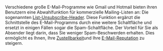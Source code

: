 Verschiedene große E-Mail-Programme wie Gmail und Hotmail bieten ihren
Benutzern eine Abwahlfunktion für kommerzielle Mailing-Listen an: Die
sogenannten
[List-Unsubscribe-Header](http://www.copernica.com/en/about-us/news/list-unsubscribe-header-a-reputation-improving-email-header).
Diese Funktion ergänzt die Schnittstelle des E-Mail-Programms durch eine
weitere Schaltfläche und ersetzt in einigen Fällen sogar die
Spam-Schaltfläche. Der Vorteil für Sie als Absender liegt darin, dass
Sie weniger Spam-Beschwerden erhalten. Dies ermöglicht es Ihnen, Ihre
[Zustellbarkeit](http://www.copernica.com/en/about-us/news/deliverability-better-email-delivery-with-copernica)und
Ihre
[E-Mail-Reputation](http://www.copernica.com/en/about-us/news/how-to-build-up-your-email-reputation)
zu steigern.
